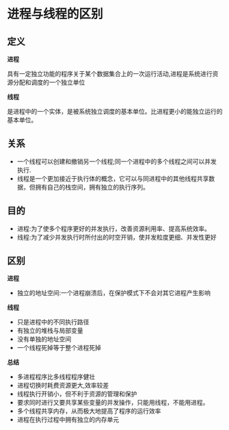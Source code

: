 # 进程与线程的区别
## 定义
**进程**

具有一定独立功能的程序关于某个数据集合上的一次运行活动,进程是系统进行资源分配和调度的一个独立单位

**线程**

是进程中的一个实体，是被系统独立调度的基本单位。比进程更小的能独立运行的基本单位。

## 关系
* 一个线程可以创建和撤销另一个线程;同一个进程中的多个线程之间可以并发执行.
* 线程是一个更加接近于执行体的概念，它可以与同进程中的其他线程共享数据，但拥有自己的栈空间，拥有独立的执行序列。

## 目的
* 进程:为了使多个程序更好的并发执行，改善资源利用率、提高系统效率。
* 线程:为了减少并发执行时所付出的时空开销，使并发粒度更细、并发性更好

## 区别
**进程**
* 独立的地址空间:一个进程崩溃后，在保护模式下不会对其它进程产生影响

**线程**
* 只是进程中的不同执行路径
* 有独立的堆栈与局部变量
* 没有单独的地址空间
* 一个线程死掉等于整个进程死掉

**总结**
* 多进程程序比多线程程序健壮
* 进程切换时耗费资源更大,效率较差
* 线程执行开销小，但不利于资源的管理和保护
* 要求同时进行又要共享某些变量的并发操作，只能用线程，不能用进程。
* 多个线程共享内存，从而极大地提高了程序的运行效率
* 进程在执行过程中拥有独立的内存单元